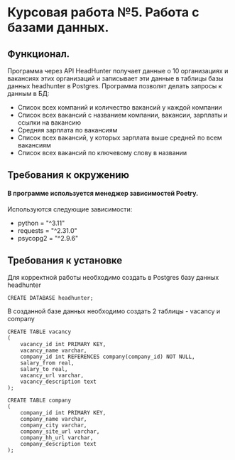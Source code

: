 # Курсовая работа №5. Работа с базами данных.

## Функционал.
Программа через API HeadHunter получает данные о 10 организациях и вакансиях этих организаций
и записывает эти данные в таблицы базы данных headhunter в Postgres.
Программа позволят делать запросы к данным в БД:

- Список всех компаний и количество вакансий у каждой компании
- Список всех вакансий с названием компании, вакансии, зарплаты и ссылки на вакансию
- Средняя зарплата по вакансиям
- Список всех вакансий, у которых зарплата выше средней по всем вакансиям
- Список всех вакансий по ключевому слову в названии

## Требования к окружению

#### В программе используется менеджер зависимостей Poetry.
Используются следующие зависимости:
- python = "^3.11"
- requests = "^2.31.0"
- psycopg2 = "^2.9.6"

## Требования к установке
Для корректной работы необходимо создать в Postgres базу данных headhunter
```
CREATE DATABASE headhunter;
```
В созданной базе данных необходимо создать 2 таблицы - vacancy и company
```
CREATE TABLE vacancy
(
	vacancy_id int PRIMARY KEY,
	vacancy_name varchar,
	company_id int REFERENCES company(company_id) NOT NULL,
	salary_from	real,
	salary_to real,
	vacancy_url varchar,
	vacancy_description text
);

CREATE TABLE company
(
	company_id int PRIMARY KEY,
	company_name varchar,
	company_city varchar,
	company_site_url varchar,
	company_hh_url varchar,
	company_description text
);
```

